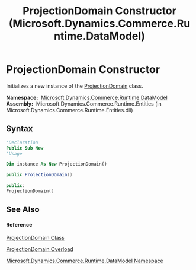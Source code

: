 ﻿---
title: ProjectionDomain Constructor  (Microsoft.Dynamics.Commerce.Runtime.DataModel)
TOCTitle: ProjectionDomain Constructor
ms:assetid: M:Microsoft.Dynamics.Commerce.Runtime.DataModel.ProjectionDomain.#ctor
ms:mtpsurl: https://technet.microsoft.com/en-us/library/microsoft.dynamics.commerce.runtime.datamodel.projectiondomain.projectiondomain(v=AX.60)
ms:contentKeyID: 62212959
ms.date: 05/18/2015
mtps_version: v=AX.60
dev_langs:
- vb
- csharp
- c++
---

# ProjectionDomain Constructor

Initializes a new instance of the [ProjectionDomain](projectiondomain-class-microsoft-dynamics-commerce-runtime-datamodel.md) class.

**Namespace:**  [Microsoft.Dynamics.Commerce.Runtime.DataModel](microsoft-dynamics-commerce-runtime-datamodel-namespace.md)  
**Assembly:**  Microsoft.Dynamics.Commerce.Runtime.Entities (in Microsoft.Dynamics.Commerce.Runtime.Entities.dll)

## Syntax

``` vb
'Declaration
Public Sub New
'Usage

Dim instance As New ProjectionDomain()
```

``` csharp
public ProjectionDomain()
```

``` c++
public:
ProjectionDomain()
```

## See Also

#### Reference

[ProjectionDomain Class](projectiondomain-class-microsoft-dynamics-commerce-runtime-datamodel.md)

[ProjectionDomain Overload](projectiondomain-constructor-microsoft-dynamics-commerce-runtime-datamodel.md)

[Microsoft.Dynamics.Commerce.Runtime.DataModel Namespace](microsoft-dynamics-commerce-runtime-datamodel-namespace.md)

